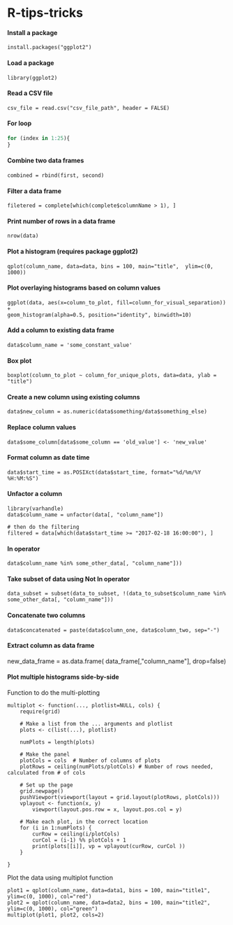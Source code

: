 # R-tips-tricks

#### Install a package
`install.packages("ggplot2")`

#### Load a package
`library(ggplot2)`

#### Read a CSV file
`csv_file = read.csv("csv_file_path", header = FALSE)`

#### For loop
```R
for (index in 1:25){
}
```
#### Combine two data frames
`combined = rbind(first, second)`

#### Filter a data frame
`filetered = complete[which(complete$columnName > 1), ]`

#### Print number of rows in a data frame
`nrow(data)`

#### Plot a histogram (requires package ggplot2)
`qplot(column_name, data=data, bins = 100, main="title",  ylim=c(0, 1000))`


#### Plot overlaying histograms based on column values
```
ggplot(data, aes(x=column_to_plot, fill=column_for_visual_separation)) +
geom_histogram(alpha=0.5, position="identity", binwidth=10)
```

#### Add a column to existing data frame
`data$column_name = 'some_constant_value'`

#### Box plot
`boxplot(column_to_plot ~ column_for_unique_plots, data=data, ylab = "title")`

#### Create a new column using existing columns
`data$new_column = as.numeric(data$something/data$something_else)`

#### Replace column values
`data$some_column[data$some_column == 'old_value'] <- 'new_value'`

#### Format column as date time
`data$start_time = as.POSIXct(data$start_time, format="%d/%m/%Y %H:%M:%S")`

#### Unfactor a column
```
library(varhandle)
data$column_name = unfactor(data[, "column_name"])

# then do the filtering
filtered = data[which(data$start_time >= "2017-02-18 16:00:00"), ]
```
#### In operator
`data$column_name %in% some_other_data[, "column_name"]))`

#### Take subset of data using Not In operator
```
data_subset = subset(data_to_subset, !(data_to_subset$column_name %in% some_other_data[, "column_name"]))
```

#### Concatenate two columns
`data$concatenated = paste(data$column_one, data$column_two, sep="-")`

#### Extract column as data frame
new_data_frame = as.data.frame( data_frame[,"column_name"], drop=false)

#### Plot multiple histograms side-by-side
Function to do the multi-plotting
```
multiplot <- function(..., plotlist=NULL, cols) {
    require(grid)

    # Make a list from the ... arguments and plotlist
    plots <- c(list(...), plotlist)

    numPlots = length(plots)

    # Make the panel
    plotCols = cols  # Number of columns of plots
    plotRows = ceiling(numPlots/plotCols) # Number of rows needed, calculated from # of cols

    # Set up the page
    grid.newpage()
    pushViewport(viewport(layout = grid.layout(plotRows, plotCols)))
    vplayout <- function(x, y)
        viewport(layout.pos.row = x, layout.pos.col = y)

    # Make each plot, in the correct location
    for (i in 1:numPlots) {
        curRow = ceiling(i/plotCols)
        curCol = (i-1) %% plotCols + 1
        print(plots[[i]], vp = vplayout(curRow, curCol ))
    }

}
```
Plot the data using multiplot function
```
plot1 = qplot(column_name, data=data1, bins = 100, main="title1",  ylim=c(0, 1000), col="red")
plot2 = qplot(column_name, data=data2, bins = 100, main="title2", ylim=c(0, 1000), col="green")
multiplot(plot1, plot2, cols=2)
```

